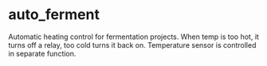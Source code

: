 # auto_ferment
Automatic heating control for fermentation projects.
When temp is too hot, it turns off a relay, too cold turns it back on.
Temperature sensor is controlled in separate function.
